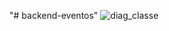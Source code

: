"# backend-eventos" ![diag_classe](https://user-images.githubusercontent.com/48490726/232574112-d4928ec3-82cd-4b54-8c86-15774b2c9df0.png)

